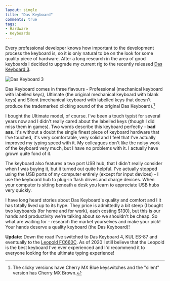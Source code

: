 ```yaml
---
layout: single
title: "Das Keyboard"
comments: true
tags:
- Hardware
- Keyboards
---
```


Every professional developer knows how important to the development
process the keyboard is, so it is only natural to be on the look for
some quality piece of hardware. After a long research in the area of
good keyboards I decided to upgrade my current rig to the recently
released [Das Keyboard 3](https://deskthority.net/wiki/Das_Keyboard_III#:~:text=The%20Das%20Keyboard%20III%20was,are%20plate%2Dmounted%20Cherry%20MX.).

![Das Keyboard 3](https://deskthority.net/wiki/images/0/0e/Das_keyboard_3_model_s_ultimate_iso_topview.jpg)

Das Keyboard comes in three flavours - Professional (mechanical
keyboard with labelled keys), Ultimate (the original mechanical
keyboard with blank keys) and Silent (mechanical keyboard with labelled
keys that doesn't produce the trademarked clicking sound of the
original Das Keyboard).[^1]

I bought the Ultimate model, of course. I've been a touch typist for
several years now and I didn't really cared about the labelled
keys (though I did miss them in games). Two words describe this
keyboard perfectly - **bad ass**. It's without a doubt the single
finest piece of keyboard hardware that I've touched, it's very
comfortable, very solid and I feel that I've actually improved my
typing speed with it. My colleagues don't like the noisy work of the
keyboard very much, but I have no problems with it. I actually have
grown quite fond of it.

The keyboard also features a two port USB hub, that I didn't really
consider when I was buying it, but it turned out quite helpful. I've
actually stopped using the USB ports of my computer entirely (except
for input devices) - I use the keyboard hub to plug-in flash drives
and charge devices. When your computer is sitting beneath a desk you
learn to appreciate USB hubs very quickly.

I have long heard stories about Das Keyboard's quality
and comfort and I it has totally lived up to its hype. They price is
admittedly a bit steep (I bought two keyboards (for home and for work),
each costing $130), but this is our hands and productivity we're
talking about so we shouldn't be cheap. So what are
waiting for - research the market yourselves and make your pick! Your
hands deserve a quality keyboard (the Das Keyboard)!

[^1]: The clicky versions have Cherry MX Blue keyswitches and the "silent" version has Cherry MX Brown.

**Update:** Down the road I've switched to Das Keyboard 4, KUL ES-87 and
eventually to the [Leopold
FC660C](https://deskthority.net/wiki/Leopold_FC660C). As of 2020 I still believe
that the Leopold is the best keyboard I've ever experienced and I'd recommend
it to everyone looking for the ultimate typing experience!

